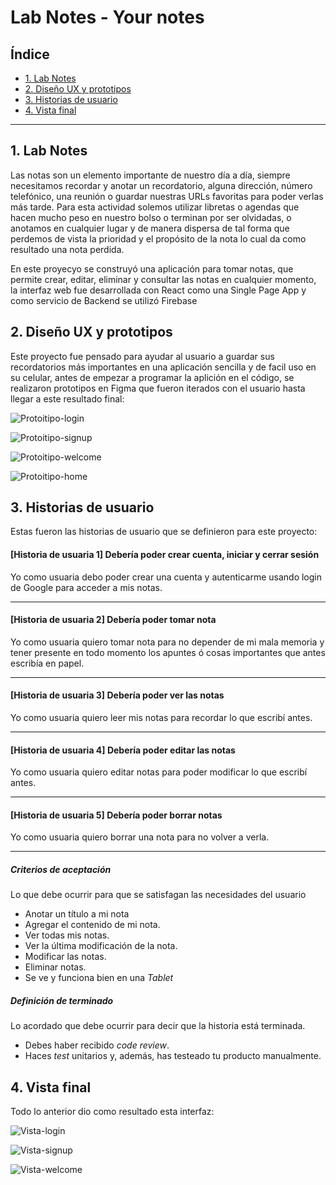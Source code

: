 # Lab Notes - Your notes

## Índice

* [1. Lab Notes](#1-Lab-Notes)
* [2. Diseño UX y prototipos](#2-Diseño-UX-y-prototipos)
* [3. Historias de usuario](#3-Historias-de-usuario)
* [4. Vista final](#4-vista-final)

***

## 1. Lab Notes

Las notas son un elemento importante de nuestro día a día, siempre necesitamos recordar y anotar un recordatorio, alguna dirección, número telefónico, una reunión o guardar nuestras URLs favoritas para poder verlas más tarde. Para esta actividad solemos utilizar libretas o agendas que hacen mucho peso en nuestro bolso o terminan por ser olvidadas, o anotamos en cualquier lugar y de manera dispersa de tal forma que perdemos de vista la prioridad y el propósito de la nota lo cual da como resultado una nota perdida.

En este proyecyo se construyó una aplicación para tomar notas, que permite crear, editar, eliminar y consultar las notas en cualquier momento, la interfaz web fue desarrollada con React como una Single Page App y como servicio de Backend se utilizó Firebase

## 2. Diseño UX y prototipos

Este proyecto fue pensado para ayudar al usuario a guardar sus recordatorios más importantes en una aplicación sencilla y de facil uso en su celular, antes de empezar a programar la aplición en el código, se realizaron prototipos en Figma que fueron iterados con el usuario hasta llegar a este resultado final: 

![Protoitipo-login](https://raw.githubusercontent.com/Melissa-Bracamonte/CDMX012-notes/main/lab-notes/src/assests/img/prototipo-tabletLogin.png)

![Protoitipo-signup](https://raw.githubusercontent.com/Melissa-Bracamonte/CDMX012-notes/main/lab-notes/src/assests/img/prototipo-tabletSignup.png)

![Protoitipo-welcome](https://raw.githubusercontent.com/Melissa-Bracamonte/CDMX012-notes/main/lab-notes/src/assests/img/prototipo-tabletWelcome.png)

![Protoitipo-home](https://raw.githubusercontent.com/Melissa-Bracamonte/CDMX012-notes/main/lab-notes/src/assests/img/prototipo-tabletHome.png)

## 3. Historias de usuario

Estas fueron las historias de usuario que se definieron para este proyecto:

#### [Historia de usuaria 1] Debería poder crear cuenta, iniciar y cerrar sesión

Yo como usuaria debo poder crear una cuenta y autenticarme usando login de
Google para acceder a mis notas.

***

#### [Historia de usuaria 2] Debería poder tomar nota

Yo como usuaria quiero tomar nota para no depender de mi mala
memoria y tener presente en todo momento los apuntes ó cosas importantes que
antes escribía en papel.

***

#### [Historia de usuaria 3] Debería poder ver las notas

Yo como usuaria quiero leer mis notas para recordar lo que escribí
antes.

***

#### [Historia de usuaria 4] Debería poder editar las notas

Yo como usuaria quiero editar notas para poder modificar lo que
escribí antes.

***

#### [Historia de usuaria 5] Debería poder borrar notas

Yo como usuaria quiero borrar una nota para no volver a verla.

***

##### Criterios de aceptación

Lo que debe ocurrir para que se satisfagan las necesidades del usuario

* Anotar un título a mi nota
* Agregar el contenido de mi nota.
* Ver todas mis notas.
* Ver la última modificación de la nota.
* Modificar las notas.
* Eliminar notas.
* Se ve y funciona bien en una _Tablet_

##### Definición de terminado

Lo acordado que debe ocurrir para decir que la historia está terminada.

* Debes haber recibido _code review_.
* Haces _test_ unitarios y, además, has testeado tu producto manualmente.

## 4. Vista final

Todo lo anterior dio como resultado esta interfaz: 

![Vista-login](https://raw.githubusercontent.com/Melissa-Bracamonte/CDMX012-notes/main/lab-notes/src/assests/img/vista-login.png)

![Vista-signup](https://raw.githubusercontent.com/Melissa-Bracamonte/CDMX012-notes/main/lab-notes/src/assests/img/vista-signup.png)

![Vista-welcome](https://raw.githubusercontent.com/Melissa-Bracamonte/CDMX012-notes/main/lab-notes/src/assests/img/vista-welcome.png)

